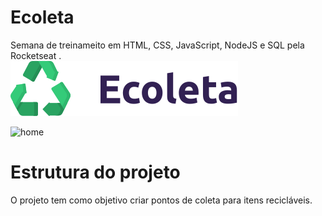 # Ecoleta
Semana de treinameito em HTML, CSS, JavaScript, NodeJS e SQL pela Rocketseat .
</br>
<img src="/public/assets/logo.svg" >

![home](https://user-images.githubusercontent.com/64798575/84153082-d1ed3e80-aa3b-11ea-8ff7-c7db135d62a6.PNG)

# Estrutura do projeto
O projeto tem como objetivo criar pontos de coleta para itens recicláveis.
